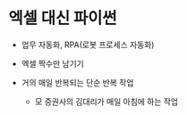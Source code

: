 # 엑셀 대신 파이썬

- 업무 자동화, RPA(로봇 프로세스 자동화)

- 엑셀 짝수만 남기기

- 거의 매일 반복되는 단순 반복 작업
  - 모 증권사의 김대리가 매일 아침에 하는 작업
